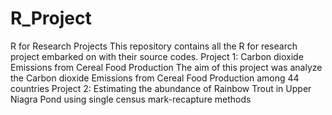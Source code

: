 # R_Project
R for Research Projects
This repository contains all the R for research project embarked on with their source codes.
Project 1: Carbon dioxide Emissions from Cereal Food Production
The aim of this project was analyze the Carbon dioxide Emissions from Cereal Food Production among 44 countries 
Project 2: Estimating the abundance of Rainbow Trout in Upper Niagra Pond using single census mark-recapture methods 
